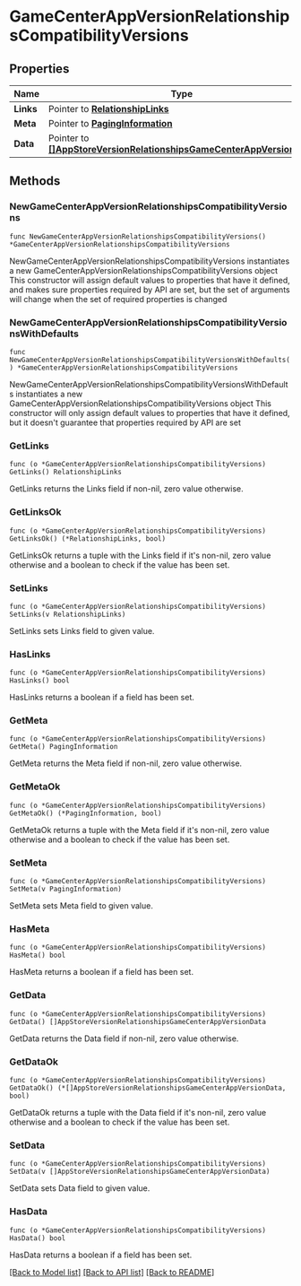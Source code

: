 # GameCenterAppVersionRelationshipsCompatibilityVersions

## Properties

Name | Type | Description | Notes
------------ | ------------- | ------------- | -------------
**Links** | Pointer to [**RelationshipLinks**](RelationshipLinks.md) |  | [optional] 
**Meta** | Pointer to [**PagingInformation**](PagingInformation.md) |  | [optional] 
**Data** | Pointer to [**[]AppStoreVersionRelationshipsGameCenterAppVersionData**](AppStoreVersionRelationshipsGameCenterAppVersionData.md) |  | [optional] 

## Methods

### NewGameCenterAppVersionRelationshipsCompatibilityVersions

`func NewGameCenterAppVersionRelationshipsCompatibilityVersions() *GameCenterAppVersionRelationshipsCompatibilityVersions`

NewGameCenterAppVersionRelationshipsCompatibilityVersions instantiates a new GameCenterAppVersionRelationshipsCompatibilityVersions object
This constructor will assign default values to properties that have it defined,
and makes sure properties required by API are set, but the set of arguments
will change when the set of required properties is changed

### NewGameCenterAppVersionRelationshipsCompatibilityVersionsWithDefaults

`func NewGameCenterAppVersionRelationshipsCompatibilityVersionsWithDefaults() *GameCenterAppVersionRelationshipsCompatibilityVersions`

NewGameCenterAppVersionRelationshipsCompatibilityVersionsWithDefaults instantiates a new GameCenterAppVersionRelationshipsCompatibilityVersions object
This constructor will only assign default values to properties that have it defined,
but it doesn't guarantee that properties required by API are set

### GetLinks

`func (o *GameCenterAppVersionRelationshipsCompatibilityVersions) GetLinks() RelationshipLinks`

GetLinks returns the Links field if non-nil, zero value otherwise.

### GetLinksOk

`func (o *GameCenterAppVersionRelationshipsCompatibilityVersions) GetLinksOk() (*RelationshipLinks, bool)`

GetLinksOk returns a tuple with the Links field if it's non-nil, zero value otherwise
and a boolean to check if the value has been set.

### SetLinks

`func (o *GameCenterAppVersionRelationshipsCompatibilityVersions) SetLinks(v RelationshipLinks)`

SetLinks sets Links field to given value.

### HasLinks

`func (o *GameCenterAppVersionRelationshipsCompatibilityVersions) HasLinks() bool`

HasLinks returns a boolean if a field has been set.

### GetMeta

`func (o *GameCenterAppVersionRelationshipsCompatibilityVersions) GetMeta() PagingInformation`

GetMeta returns the Meta field if non-nil, zero value otherwise.

### GetMetaOk

`func (o *GameCenterAppVersionRelationshipsCompatibilityVersions) GetMetaOk() (*PagingInformation, bool)`

GetMetaOk returns a tuple with the Meta field if it's non-nil, zero value otherwise
and a boolean to check if the value has been set.

### SetMeta

`func (o *GameCenterAppVersionRelationshipsCompatibilityVersions) SetMeta(v PagingInformation)`

SetMeta sets Meta field to given value.

### HasMeta

`func (o *GameCenterAppVersionRelationshipsCompatibilityVersions) HasMeta() bool`

HasMeta returns a boolean if a field has been set.

### GetData

`func (o *GameCenterAppVersionRelationshipsCompatibilityVersions) GetData() []AppStoreVersionRelationshipsGameCenterAppVersionData`

GetData returns the Data field if non-nil, zero value otherwise.

### GetDataOk

`func (o *GameCenterAppVersionRelationshipsCompatibilityVersions) GetDataOk() (*[]AppStoreVersionRelationshipsGameCenterAppVersionData, bool)`

GetDataOk returns a tuple with the Data field if it's non-nil, zero value otherwise
and a boolean to check if the value has been set.

### SetData

`func (o *GameCenterAppVersionRelationshipsCompatibilityVersions) SetData(v []AppStoreVersionRelationshipsGameCenterAppVersionData)`

SetData sets Data field to given value.

### HasData

`func (o *GameCenterAppVersionRelationshipsCompatibilityVersions) HasData() bool`

HasData returns a boolean if a field has been set.


[[Back to Model list]](../README.md#documentation-for-models) [[Back to API list]](../README.md#documentation-for-api-endpoints) [[Back to README]](../README.md)


